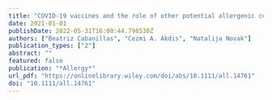 ```yaml
---
title: "COVID-19 vaccines and the role of other potential allergenic components different from PEG. A reply to: “Other excipients than PEG might cause serious hypersensitivity reactions in COVID-19 vaccines”"
date: 2021-01-01
publishDate: 2022-05-31T16:00:44.798530Z
authors: ["Beatriz Cabanillas", "Cezmi A. Akdis", "Natalija Novak"]
publication_types: ["2"]
abstract: ""
featured: false
publication: "*Allergy*"
url_pdf: "https://onlinelibrary.wiley.com/doi/abs/10.1111/all.14761"
doi: "10.1111/all.14761"
---
```


